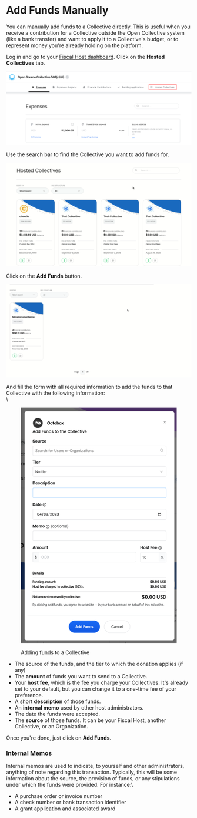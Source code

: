 # Add Funds Manually

You can manually add funds to a Collective directly. This is useful when you receive a contribution for a Collective outside the Open Collective system (like a bank transfer) and want to apply it to a Collective's budget, or to represent money you're already holding on the platform.

Log in and go to your [Fiscal Host dashboard](../fiscal-host-dashboard.md). Click on the **Hosted Collectives** tab.

![An overview of your Fiscal Host dashboard. The Hosted Collectives tab is the last one listed.](../../.gitbook/assets/fiscal-hosts-add-funds-manually-hosted-collectives-2020-09-18.png)

Use the search bar to find the Collective you want to add funds for.

![Using the search bar to find the right Collective.](../../.gitbook/assets/fiscal-hosts-add-funds-manually-search-bar-2020-09-20.gif)

Click on the **Add Funds** button.

![After finding the right Collective, clicking on the Add Funds button will open the right form.](../../.gitbook/assets/fiscal-hosts-add-funds-manually-add-funds-2020-09-20.gif)

And fill the form with all required information to add the funds to that Collective with the following information:\
\


<figure><img src="../../.gitbook/assets/Screenshot 2023-09-04 at 16.12.11.png" alt=""><figcaption><p>Adding funds to a Collective</p></figcaption></figure>

* The source of the funds, and the tier to which the donation applies (if any)
* The **amount** of funds you want to send to a Collective.
* Your **host fee**, which is the fee you charge your Collectives. It's already set to your default, but you can change it to a one-time fee of your preference.
* A short **description** of those funds.
* An **internal memo** used by other host administrators.
* The date the funds were accepted.
* The **source** of those funds. It can be your Fiscal Host, another Collective, or an Organization.

Once you're done, just click on **Add Funds**.

### Internal Memos

Internal memos are used to indicate, to yourself and other administrators, anything of note regarding this transaction. Typically, this will be some information about the source, the provision of funds, or any stipulations under which the funds were provided. For instance:\


* A purchase order or invoice number
* A check number or bank transaction identifier
* A grant application and associated award

